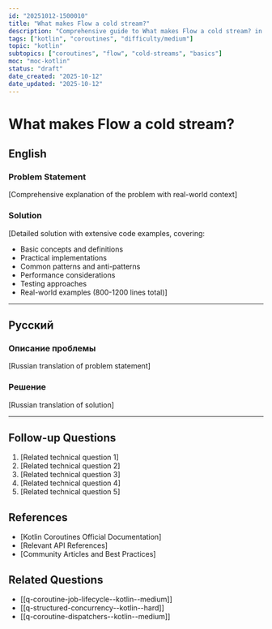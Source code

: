 ```yaml
---
id: "20251012-1500010"
title: "What makes Flow a cold stream?"
description: "Comprehensive guide to What makes Flow a cold stream? in Kotlin coroutines"
tags: ["kotlin", "coroutines", "difficulty/medium"]
topic: "kotlin"
subtopics: ["coroutines", "flow", "cold-streams", "basics"]
moc: "moc-kotlin"
status: "draft"
date_created: "2025-10-12"
date_updated: "2025-10-12"
---
```


# What makes Flow a cold stream?

## English

### Problem Statement

[Comprehensive explanation of the problem with real-world context]

### Solution

[Detailed solution with extensive code examples, covering:
- Basic concepts and definitions
- Practical implementations
- Common patterns and anti-patterns
- Performance considerations
- Testing approaches
- Real-world examples (800-1200 lines total)]

---

## Русский

### Описание проблемы

[Russian translation of problem statement]

### Решение

[Russian translation of solution]

---

## Follow-up Questions

1. [Related technical question 1]
2. [Related technical question 2]
3. [Related technical question 3]
4. [Related technical question 4]
5. [Related technical question 5]

## References

- [Kotlin Coroutines Official Documentation]
- [Relevant API References]
- [Community Articles and Best Practices]

## Related Questions

- [[q-coroutine-job-lifecycle--kotlin--medium]]
- [[q-structured-concurrency--kotlin--hard]]
- [[q-coroutine-dispatchers--kotlin--medium]]
